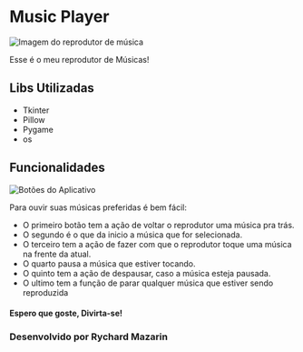 <h1> Music Player </h1>

![Imagem do reprodutor de música](https://user-images.githubusercontent.com/98194579/170850501-60b13b8e-bbed-42bb-9a8e-5d81108049e8.png)

<p>Esse é o meu reprodutor de Músicas!</p>

<h2> Libs Utilizadas </h2>
<ul>
  <li>Tkinter</li>
  <li>Pillow</li>
  <li>Pygame</li>
  <li>os</li>
</ul>

<h2> Funcionalidades </h2>

![Botões do Aplicativo](https://user-images.githubusercontent.com/98194579/170850848-e862e2b4-c8fc-47f5-aea7-4e14c0851b00.png)

<p>Para ouvir suas músicas preferidas é bem fácil:</p>
<ul>
  <li>O primeiro botão tem a ação de voltar o reprodutor uma música pra trás.</li>
  <li>O segundo é o que da inicio a música que for selecionada.</li>
  <li>O terceiro tem a ação de fazer com que o reprodutor toque uma música na frente da atual.</li>
  <li>O quarto pausa a música que estiver tocando.</li>
  <li>O quinto tem a ação de despausar, caso a música esteja pausada.</li>
  <li>O ultimo tem a função de parar qualquer música que estiver sendo reproduzida</li>
</ul>

<h4> Espero que goste, Divirta-se! </h4>
<h3>Desenvolvido por Rychard Mazarin</h3>



  
